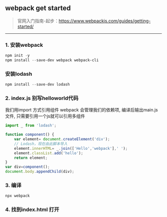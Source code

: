 ## webpack get started

>官网入门指南-起步：https://www.webpackjs.com/guides/getting-started/
----

### 1. 安装webpack
``` ps1
npm init -y
npm install --save-dev webpack webpack-cli 
```

### 安装lodash
``` ps1
npm install --save-dev lodash
```

### 2. index.js 别写helloworld代码

我们用import 方式引用组件 webpack 会管理我们的依赖项, 编译后输出main.js 文件, 只需要引用一个js就可以引用多组件
``` js
import _ from 'lodash';

function component() {
    var element= document.createElement('div');
    // Lodash，现在由此脚本导入
    element.innerHTML= _.join(['Hello','webpack'],' ');
    element.classList.add('hello');
    return element;
}
var div=component();
document.body.appendChild(div);
```
### 3. 编译
``` ps1
npx webpack
```
### 4. 找到index.html 打开